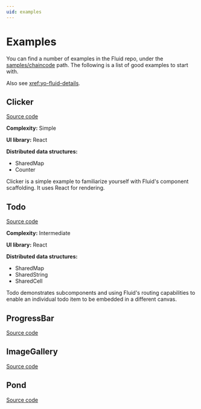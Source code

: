 ```yaml
---
uid: examples
---
```


# Examples

You can find a number of examples in the Fluid repo, under the
[samples/chaincode](https://github.com/Microsoft/FluidFramework/tree/master/samples/chaincode)
path. The following is a list of good examples to start with.

Also see <xref:yo-fluid-details>.

## Clicker

[Source code](https://github.com/Microsoft/FluidFramework/tree/release/0.6/packages/components/clicker)

**Complexity:** Simple

**UI library:** React

**Distributed data structures:**

- SharedMap
- Counter

Clicker is a simple example to familiarize yourself with Fluid's component scaffolding. It uses React for rendering.

## Todo

[Source code](https://github.com/Microsoft/FluidFramework/tree/release/0.6/packages/components/todo)

**Complexity:** Intermediate

**UI library:** React

**Distributed data structures:**

- SharedMap
- SharedString
- SharedCell

Todo demonstrates subcomponents and using Fluid's routing capabilities to enable an individual todo item to be embedded
in a different canvas.

## ProgressBar

[Source code](https://github.com/Microsoft/FluidFramework/tree/release/0.6/packages/components/todo)

## ImageGallery

[Source code](https://github.com/Microsoft/FluidFramework/tree/release/0.6/packages/components/image-gallery)

## Pond

[Source code](https://github.com/Microsoft/FluidFramework/tree/release/0.6/packages/components/pond)

